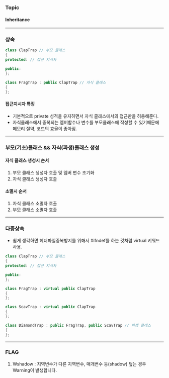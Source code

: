 ### Topic ### 
#### Inheritance ####

---
### 상속
```c++
class ClapTrap // 부모 클래스
{
protected: // 접근 지시자 

public:
};

class FragTrap : public ClapTrap // 자식 클래스
{
};
```
#### 접근지시자 특징
- 기본적으로 private 성격을 유지하면서 자식 클래스에서의 접근만을 허용해준다.
- 자식클래스에서 중복되는 멤버함수나 변수를 부모클래스에 작성할 수 있기때문에 메모리 절약, 코드의 효율이 좋아짐.
---
### 부모(기초)클래스 && 자식(파생)클래스 생성 ###
#### 자식 클래스 생성시 순서
1. 부모 클래스 생성자 호출 및 멤버 변수 초기화
2. 자식 클래스 생성자 호출

#### 소멸시 순서
1. 자식 클래스 소멸자 호출
2. 부모 클래스 소멸자 호출

---
### 다중상속
- 쉽게 생각하면 헤더파일중복방지를 위해서 #ifndef를 하는 것처럼 virtual 키워드 사용.
```c++
class ClapTrap // 부모 클래스
{
protected: // 접근 지시자

public:
};

class FragTrap : virtual public ClapTrap
{
};

class ScavTrap : virtual public ClapTrap
{  
};

class DiamondTrap : public FragTrap, public ScavTrap // 파생 클래스
{
};
```
___
### FLAG
1. Wshadow : 지역변수가 다른 지역변수, 매개변수 등(shadow) 덮는 경우 Warning이 발생합니다.